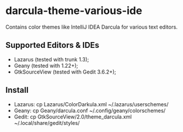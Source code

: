 darcula-theme-various-ide
=========================

 Contains color themes like IntelliJ IDEA Darcula for various text editors.

## Supported Editors & IDEs
- Lazarus (tested with trunk 1.3);
- Geany (tested with 1.22+);
- GtkSourceView (tested with Gedit 3.6.2+);

## Install
- Lazarus: cp Lazarus/ColorDarkula.xml ~/.lazarus/userschemes/
- Geany: cp Geany/darcula.conf ~/.config/geany/colorschemes/
- Gedit: cp GtkSourceView/2.0/theme_darcula.xml ~/.local/share/gedit/styles/




